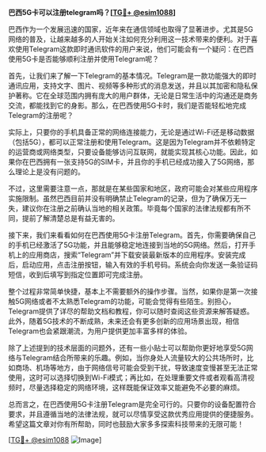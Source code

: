 **巴西5G卡可以注册telegram吗？[[TG💪+ @esim1088](https://t.me/s/esim1088)]**

巴西作为一个发展迅速的国家，近年来在通信领域也取得了显著进步。尤其是5G网络的普及，让越来越多的人开始关注如何充分利用这一技术带来的便利。对于喜欢使用Telegram这款即时通讯软件的用户来说，他们可能会有一个疑问：在巴西使用5G卡是否能够顺利注册并使用Telegram呢？

首先，让我们来了解一下Telegram的基本情况。Telegram是一款功能强大的即时通讯应用，支持文字、图片、视频等多种形式的消息发送，并且以其加密和隐私保护著称。它在全球范围内拥有庞大的用户群体，无论是日常生活中的沟通还是商务交流，都能找到它的身影。那么，在巴西使用5G卡时，我们是否能轻松地完成Telegram的注册呢？

实际上，只要你的手机具备正常的网络连接能力，无论是通过Wi-Fi还是移动数据（包括5G），都可以正常注册和使用Telegram。这是因为Telegram并不依赖特定的运营商或网络类型，只要设备能够访问互联网，就能实现其核心功能。因此，如果你在巴西拥有一张支持5G的SIM卡，并且你的手机已经成功接入了5G网络，那么理论上是没有问题的。

不过，这里需要注意一点，那就是在某些国家和地区，政府可能会对某些应用程序实施限制。虽然巴西目前并没有明确禁止Telegram的记录，但为了确保万无一失，建议你在注册之前确认当地的相关政策。毕竟每个国家的法律法规都有所不同，提前了解清楚总是有益无害的。

接下来，我们来看看如何在巴西使用5G卡注册Telegram。首先，你需要确保自己的手机已经激活了5G功能，并且能够稳定地连接到当地的5G网络。然后，打开手机上的应用商店，搜索“Telegram”并下载安装最新版本的应用程序。安装完成后，启动应用，点击注册按钮，输入有效的手机号码。系统会向你发送一条验证码短信，收到后填写到指定位置即可完成注册。

整个过程非常简单快捷，基本上不需要额外的操作步骤。当然，如果你是第一次接触5G网络或者不太熟悉Telegram的功能，可能会觉得有些陌生。别担心，Telegram提供了详尽的帮助文档和教程，你可以随时查阅这些资源来解答疑惑。此外，随着5G技术的不断成熟，未来还会有更多创新的应用场景出现，相信Telegram也会紧跟潮流，为用户提供更加丰富多样的体验。

除了上述提到的技术层面的问题外，还有一些小贴士可以帮助你更好地享受5G网络与Telegram结合所带来的乐趣。例如，当你身处人流量较大的公共场所时，比如商场、机场等地方，由于网络信号可能会受到干扰，导致速度变慢甚至无法正常使用，这时可以选择切换到Wi-Fi模式；再比如，在处理重要文件或者观看高清视频时，尽量选择稳定的网络环境，这样既能保证效率又能避免不必要的麻烦。

总而言之，在巴西使用5G卡注册Telegram是完全可行的。只要你的设备配置符合要求，并且遵循当地的法律法规，就可以尽情享受这款优秀应用提供的便捷服务。希望这篇文章对你有所帮助，同时也鼓励大家多多探索科技带来的无限可能！

[[TG💪+ @esim1088](https://t.me/s/esim1088) ![Image](https://i.postimg.cc/4NQfJmqS/Snipaste-2025-05-13-00-14-12.png)]